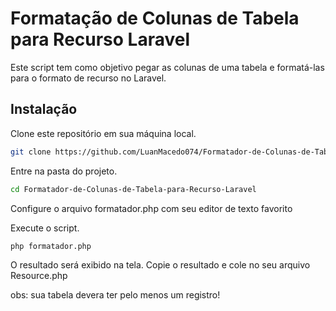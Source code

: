 <h1>Formatação de Colunas de Tabela para Recurso Laravel</h1>
Este script tem como objetivo pegar as colunas de uma tabela e formatá-las para o formato de recurso no Laravel.

<h2>Instalação</h2>
Clone este repositório em sua máquina local.

```bash
git clone https://github.com/LuanMacedo074/Formatador-de-Colunas-de-Tabela-para-Recurso-Laravel
```

Entre na pasta do projeto.

```bash
cd Formatador-de-Colunas-de-Tabela-para-Recurso-Laravel
```

Configure o arquivo formatador.php com seu editor de texto favorito

Execute o script.

```bash
php formatador.php
```

O resultado será exibido na tela.
Copie o resultado e cole no seu arquivo Resource.php

obs: sua tabela devera ter pelo menos um registro!

